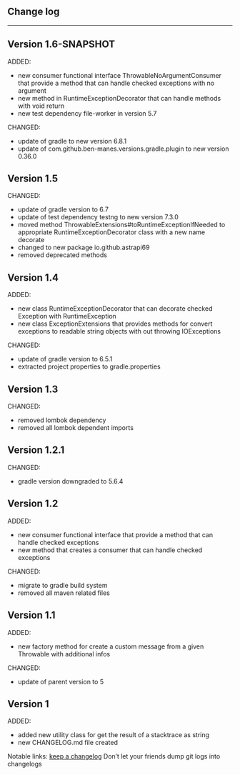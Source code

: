 ## Change log
----------------------

Version 1.6-SNAPSHOT
-------------

ADDED:

- new consumer functional interface ThrowableNoArgumentConsumer that provide a method that can
  handle checked exceptions with no argument
- new method in RuntimeExceptionDecorator that can handle methods with void return
- new test dependency file-worker in version 5.7

CHANGED:

- update of gradle to new version 6.8.1
- update of com.github.ben-manes.versions.gradle.plugin to new version 0.36.0

Version 1.5
-------------

CHANGED:

- update of gradle version to 6.7
- update of test dependency testng to new version 7.3.0
- moved method ThrowableExtensions#toRuntimeExceptionIfNeeded to appropriate
  RuntimeExceptionDecorator class with a new name decorate
- changed to new package io.github.astrapi69
- removed deprecated methods

Version 1.4
-------------

ADDED:

- new class RuntimeExceptionDecorator that can decorate checked Exception with RuntimeException
- new class ExceptionExtensions that provides methods for convert exceptions to readable string
  objects with out throwing IOExceptions

CHANGED:

- update of gradle version to 6.5.1
- extracted project properties to gradle.properties

Version 1.3
-------------

CHANGED:

- removed lombok dependency
- removed all lombok dependent imports

Version 1.2.1
-------------

CHANGED:

- gradle version downgraded to 5.6.4

Version 1.2
-------------

ADDED:

- new consumer functional interface that provide a method that can handle checked exceptions
- new method that creates a consumer that can handle checked exceptions

CHANGED:

- migrate to gradle build system
- removed all maven related files

Version 1.1
-------------

ADDED:

- new factory method for create a custom message from a given Throwable with additional infos

CHANGED:

- update of parent version to 5

Version 1
-------------

ADDED:

- added new utility class for get the result of a stacktrace as string
- new CHANGELOG.md file created

Notable links:
[keep a changelog](http://keepachangelog.com/en/1.0.0/) Don’t let your friends dump git logs into
changelogs
